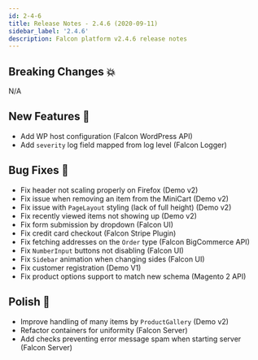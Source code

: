 ```yaml
---
id: 2-4-6
title: Release Notes - 2.4.6 (2020-09-11)
sidebar_label: '2.4.6'
description: Falcon platform v2.4.6 release notes
---
```


## Breaking Changes 💥

N/A

## New Features 🚀

- Add WP host configuration (Falcon WordPress API)
- Add `severity` log field mapped from log level (Falcon Logger)

## Bug Fixes 🐛

- Fix header not scaling properly on Firefox (Demo v2)
- Fix issue when removing an item from the MiniCart (Demo v2)
- Fix issue with `PageLayout` styling (lack of full height) (Demo v2)
- Fix recently viewed items not showing up (Demo v2)
- Fix form submission by dropdown (Falcon UI)
- Fix credit card checkout (Falcon Stripe Plugin)
- Fix fetching addresses on the `Order` type (Falcon BigCommerce API)
- Fix `NumberInput` buttons not disabling (Falcon UI)
- Fix `Sidebar` animation when changing sides (Falcon UI)
- Fix customer registration (Demo V1)
- Fix product options support to match new schema (Magento 2 API)

## Polish 💅

- Improve handling of many items by `ProductGallery` (Demo v2)
- Refactor containers for uniformity (Falcon Server)
- Add checks preventing error message spam when starting server (Falcon Server)
